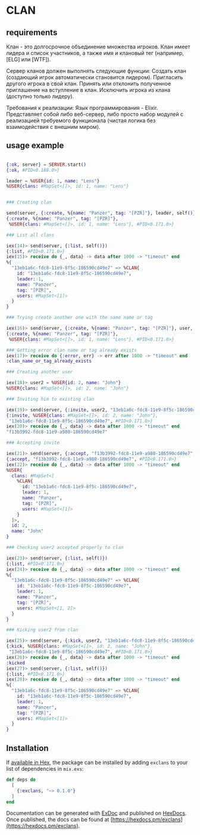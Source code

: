# CLAN

## requirements

Клан - это долгосрочное объединение множества игроков. Клан имеет лидера и список участников, а также имя и клановый тег (например, [ELG] или [WTF]).
 
Сервер кланов должен выполнять следующие функции:
Создать клан (создающий игрок автоматически становится лидером).
Пригласить другого игрока в свой клан.
Принять или отклонить полученное приглашение на вступление в клан.
Исключить игрока из клана (доступно только лидеру).


Требования к реализации:
Язык программирования - Elixir.
Представляет собой либо веб-сервер, либо просто набор модулей с реализацией требуемого функционала (чистая логика без взаимодействия с внешним миром).

## usage example

```elixir

{:ok, server} = SERVER.start()
{:ok, #PID<0.188.0>}

leader = %USER{id: 1, name: "Lens"}
%USER{clans: #MapSet<[]>, id: 1, name: "Lens"}


### Creating clan

send(server, {:create, %{name: "Panzer", tag: "[PZR]"}, leader, self()})
{:create, %{name: "Panzer", tag: "[PZR]"},
 %USER{clans: #MapSet<[]>, id: 1, name: "Lens"}, #PID<0.171.0>}

### List all clans

iex(14)> send(server, {:list, self()})                                         
{:list, #PID<0.171.0>}
iex(15)> receive do {_, data} -> data after 1000 -> "timeout" end
%{
  "13eb1a6c-fdc8-11e9-8f5c-186590cd49e7" => %CLAN{
    id: "13eb1a6c-fdc8-11e9-8f5c-186590cd49e7",
    leader: 1,
    name: "Panzer",
    tag: "[PZR]",
    users: #MapSet<[1]>
  }
}

### Trying create another one with the same name or tag

iex(16)> send(server, {:create, %{name: "Panzer", tag: "[PZR]"}, user, self()})
{:create, %{name: "Panzer", tag: "[PZR]"},
 %USER{clans: #MapSet<[]>, id: 1, name: "Lens"}, #PID<0.171.0>}

### Getting error clan name or tag already exists
iex(17)> receive do {:error, err} -> err after 1000 -> "timeout" end  
:clan_name_or_tag_already_exists

### Creating another user

iex(18)> user2 = %USER{id: 2, name: "John"}
%USER{clans: #MapSet<[]>, id: 2, name: "John"}

### Inviting him to existing clan

iex(19)> send(server, {:invite, user2, "13eb1a6c-fdc8-11e9-8f5c-186590cd49e7", self()})
{:invite, %USER{clans: #MapSet<[]>, id: 2, name: "John"},
 "13eb1a6c-fdc8-11e9-8f5c-186590cd49e7", #PID<0.171.0>}
iex(20)> receive do {_, data} -> data after 1000 -> "timeout" end                       
"f13b3992-fdc8-11e9-a980-186590cd49e7"

### Accepting invite

iex(21)> send(server, {:accept, "f13b3992-fdc8-11e9-a980-186590cd49e7", self()})
{:accept, "f13b3992-fdc8-11e9-a980-186590cd49e7", #PID<0.171.0>}
iex(22)> receive do {_, data} -> data after 1000 -> "timeout" end               
%USER{
  clans: #MapSet<[
    %CLAN{
      id: "13eb1a6c-fdc8-11e9-8f5c-186590cd49e7",
      leader: 1,
      name: "Panzer",
      tag: "[PZR]",
      users: #MapSet<[1]>
    }
  ]>,
  id: 2,
  name: "John"
}

### Checking user2 accepted properly to clan

iex(23)> send(server, {:list, self()})                                                                              
{:list, #PID<0.171.0>}
iex(24)> receive do {_, data} -> data after 1000 -> "timeout" end
%{
  "13eb1a6c-fdc8-11e9-8f5c-186590cd49e7" => %CLAN{
    id: "13eb1a6c-fdc8-11e9-8f5c-186590cd49e7",
    leader: 1,
    name: "Panzer",
    tag: "[PZR]",
    users: #MapSet<[1, 2]>
  }
}

### Kicking user2 from clan

iex(25)> send(server, {:kick, user2, "13eb1a6c-fdc8-11e9-8f5c-186590cd49e7", self()})
{:kick, %USER{clans: #MapSet<[]>, id: 2, name: "John"},
 "13eb1a6c-fdc8-11e9-8f5c-186590cd49e7", #PID<0.171.0>}
iex(26)> receive do {_, data} -> data after 1000 -> "timeout" end                    
:kicked
iex(27)> send(server, {:list, self()})                                               
{:list, #PID<0.171.0>}
iex(28)> receive do {_, data} -> data after 1000 -> "timeout" end
%{
  "13eb1a6c-fdc8-11e9-8f5c-186590cd49e7" => %CLAN{
    id: "13eb1a6c-fdc8-11e9-8f5c-186590cd49e7",
    leader: 1,
    name: "Panzer",
    tag: "[PZR]",
    users: #MapSet<[1]>
  }
}
```


## Installation

If [available in Hex](https://hex.pm/docs/publish), the package can be installed
by adding `exclans` to your list of dependencies in `mix.exs`:

```elixir
def deps do
  [
    {:exclans, "~> 0.1.0"}
  ]
end
```

Documentation can be generated with [ExDoc](https://github.com/elixir-lang/ex_doc)
and published on [HexDocs](https://hexdocs.pm). Once published, the docs can
be found at [https://hexdocs.pm/exclans](https://hexdocs.pm/exclans).

